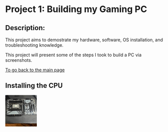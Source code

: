 # Project 1: Building my Gaming PC

## Description:
This project aims to demostrate my hardware, software, OS installation, and troubleshooting knowledge.

This project will present some of the steps I took to build a PC via screenshots.

[To go back to the main page](../index.md)


## Installing the CPU 

<img src= "./Imgs/installing-cpu.jpg" alt = "Installing CPU" width= 100 height= 100>

